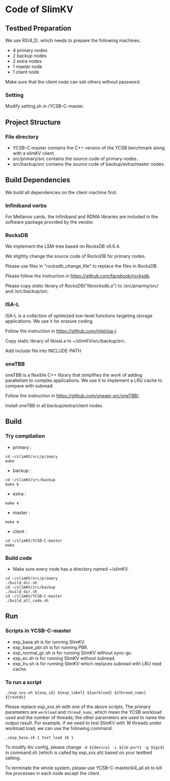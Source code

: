 # Code of SlimKV

## Testbed Preparation  
We use RS(4,2), which needs to prepare the following machines.
- 4 primary nodes
- 2 backup nodes
- 2 extra nodes
- 1 master node
- 1 client node

Make sure that the client node can ssh others without password.

### Setting
Modify setting.sh in /YCSB-C-master.

## Project Structure

### File directory
- YCSB-C-master contains the C++ version of the YCSB benchmark along with a 
slimKV client.
- src/primary/src contains the source code of primary nodes.
- src/backup/src contains the source code of backup/extra/master nodes.

## Build Dependencies
We build all dependencies on the client machine first.

### Infiniband verbs
For Mellanox cards, the Infiniband and RDMA libraries are included in the software package provided by the vendor. 

### RocksDB
We implement the LSM-tree based on RocksDB v6.6.4.

We slightly change the source code of RocksDB for primary nodes.

Please use files in "rocksdb_change_file" to replace the files in RocksDB.

Please follow the instruction in https://github.com/facebook/rocksdb.

Please copy static library of RocksDB("librocksdb.a") to /src/priarmy/src/ and /src/backup/src.

### ISA-L
ISA-L is a collection of optimized low-level functions targeting storage applications. We use it for erasure coding.

Follow the instruction in https://github.com/intel/isa-l.

Copy static library of libisal.a to ~/slimKV/src/backup/src.

Add include file into INCLUDE-PATH

### oneTBB
oneTBB is a flexible C++ library that simplifies the work of adding parallelism to complex applications. We use it to implement a LRU cache to compare with subread.

Follow the instruction in https://github.com/oneapi-src/oneTBB/.

Install oneTBB in all backup/extra/client nodes.

## Build

### Try compilation
- primary : 
```
cd ~/slimKV/src/primary
make
```
- backup :
``` 
cd ~/slimKV/src/backup
make b
```
- extra : 
```
make e
```
- master : 
```
make m
```
- client : 
```
cd ~/slimKV/YCSB-C-master 
make
```

### Build code
- Make sure every node has a directory named ~/slimKV.
```
cd ~/slimKV/src/primary
./build_dir.sh
cd ~/slimKV/src/backup
./build_dir.sh
cd ~/slimKV/YCSB-C-master
./build_all_code.sh
```
## Run
### Scripts in YCSB-C-master
- exp_base.sh is for running SlimKV.
- exp_base_pbr.sh is for running PBR.
- exp_normal_gc.sh is for running SlimKV without sync-gc.
- exp_ec.sh is for running SlimKV without subread.
- exp_lru.sh is for running SlimKV which replaces subread with LRU read cache.

###  To run a script
```./exp_xxx.sh ${exp_id} ${exp_label} ${workload} ${thread_nums} ${rounds}```

Please replace exp_xxx.sh with one of the above scripts. The primary parameters are ```workload``` and ```thread_nums```, which mean the YCSB workload used and the number of threads; the other parameters are used to name the output result. For example, if we need to test SlimKV with 16 threads under workload load, we can use the following command. 

```./exp_base.sh 1 test load 16 1```

To modify ibv config, please change ```-d ${device} -i ${ib-port} -g ${gid}``` in command.sh (which is called by exp_xxx.sh) based on your testbed setting.

To terminate the whole system, please use YCSB-C-master/kill_all.sh to kill the processes in each node except the client.
